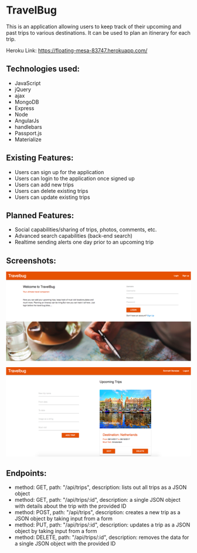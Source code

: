 # TravelBug
This is an application allowing users to keep track of their upcoming and past trips to various destinations. It can be used to plan an itinerary for each trip.<br/>

Heroku Link:  https://floating-mesa-83747.herokuapp.com/

## Technologies used:
- JavaScript
- jQuery
- ajax
- MongoDB
- Express
- Node
- AngularJs
- handlebars
- Passport.js
- Materialize

## Existing Features:
- Users can sign up for the application
- Users can login to the application once signed up
- Users can add new trips
- Users can delete existing trips
- Users can update existing trips


## Planned Features:
- Social capabilities/sharing of trips, photos, comments, etc.
- Advanced search capabilities (back-end search)
- Realtime sending alerts one day prior to an upcoming trip

## Screenshots:
![screenshot #1](/public/images/travel_bug_login.png?raw=true "travel_bug_login")

![screenshot #2](/public/images/travel_bug_index.png?raw=true "travel_bug_index")



## Endpoints:
- method: GET,
  path: "/api/trips",
  description: lists out all trips as a JSON object
- method: GET,
  path: "/api/trips/:id",
  description: a single JSON object with details about the trip with the provided ID
- method: POST,
  path: "/api/trips",
  description: creates a new trip as a JSON object by taking input from a form
- method: PUT,
  path: "/api/trips/:id",
  description: updates a trip as a JSON object by taking input from a form
- method: DELETE,
  path: "/api/trips/:id",
  description: removes the data for a single JSON object with the provided ID
